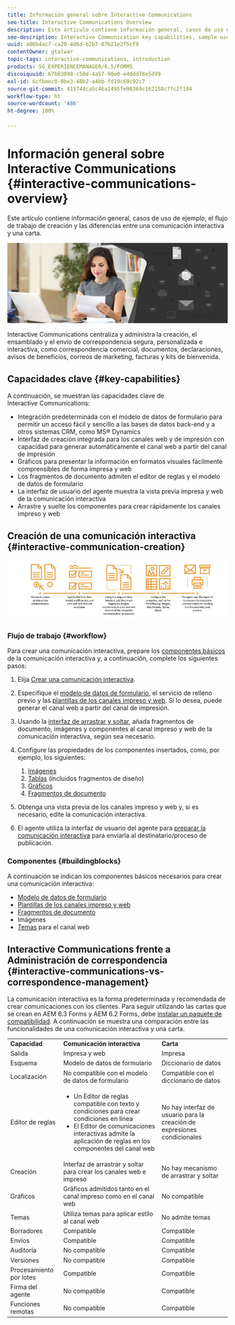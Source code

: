 ```yaml
---
title: Información general sobre Interactive Communications
seo-title: Interactive Communications Overview
description: Este artículo contiene información general, casos de uso de ejemplo, el flujo de trabajo de creación y las diferencias entre una comunicación interactiva y una carta.
seo-description: Interactive Communication key capabilities, sample use cases, creation workflow, and differences between Interactive Communication and Correspondence Management
uuid: a06b4ac7-ca20-4d6d-b2b7-87b21e2f5cf9
contentOwner: gtalwar
topic-tags: interactive-communications, introduction
products: SG_EXPERIENCEMANAGER/6.5/FORMS
discoiquuid: 67b03098-c58d-4a57-90e0-e4ddd78e5d99
exl-id: 6cfbeec0-0be3-48b2-a4bb-fd19c69c92c7
source-git-commit: 415744ca5c46a1495fe90369c162158c7fc2f1d4
workflow-type: ht
source-wordcount: '486'
ht-degree: 100%

---
```



# Información general sobre Interactive Communications {#interactive-communications-overview}

Este artículo contiene información general, casos de uso de ejemplo, el flujo de trabajo de creación y las diferencias entre una comunicación interactiva y una carta.

![](do-not-localize/correspondence-management.png)

Interactive Communications centraliza y administra la creación, el ensamblado y el envío de correspondencia segura, personalizada e interactiva, como correspondencia comercial, documentos, declaraciones, avisos de beneficios, correos de marketing, facturas y kits de bienvenida.

## Capacidades clave {#key-capabilities}

A continuación, se muestran las capacidades clave de Interactive Communications:

- Integración predeterminada con el modelo de datos de formulario para permitir un acceso fácil y sencillo a las bases de datos back-end y a otros sistemas CRM, como MS® Dynamics
- Interfaz de creación integrada para los canales web y de impresión con capacidad para generar automáticamente el canal web a partir del canal de impresión
- Gráficos para presentar la información en formatos visuales fácilmente comprensibles de forma impresa y web
- Los fragmentos de documento admiten el editor de reglas y el modelo de datos de formulario
- La interfaz de usuario del agente muestra la vista previa impresa y web de la comunicación interactiva
- Arrastre y suelte los componentes para crear rápidamente los canales impreso y web

## Creación de una comunicación interactiva {#interactive-communication-creation}

![comunicación_interactiva-01](assets/interactive_communication-01.jpg)

### Flujo de trabajo {#workflow}

Para crear una comunicación interactiva, prepare los [componentes básicos](#buildingblocks) de la comunicación interactiva y, a continuación, complete los siguientes pasos:

1. Elija [Crear una comunicación interactiva](/help/forms/using/create-interactive-communication.md).

1. Especifique el [modelo de datos de formulario](/help/forms/using/data-integration.md), el servicio de relleno previo y las [plantillas de los canales impreso y web](/help/forms/using/web-channel-print-channel.md). Si lo desea, puede generar el canal web a partir del canal de impresión.

1. Usando la [interfaz de arrastrar y soltar](/help/forms/using/introduction-interactive-communication-authoring.md), añada fragmentos de documento, imágenes y componentes al canal impreso y web de la comunicación interactiva, según sea necesario.
1. Configure las propiedades de los componentes insertados, como, por ejemplo, los siguientes:

   1. [Imágenes](/help/forms/using/create-interactive-communication.md#step2)
   1. [Tablas](/help/forms/using/create-interactive-communication.md#tables) (incluidos fragmentos de diseño)
   1. [Gráficos](/help/forms/using/chart-component-interactive-communications.md)
   1. [Fragmentos de documento](/help/forms/using/create-interactive-communication.md#document-fragment-properties)

1. Obtenga una vista previa de los canales impreso y web y, si es necesario, edite la comunicación interactiva.
1. El agente utiliza la interfaz de usuario del agente para [preparar la comunicación interactiva](/help/forms/using/prepare-send-interactive-communication.md) para enviarla al destinatario/proceso de publicación.

### Componentes {#buildingblocks}

A continuación se indican los componentes básicos necesarios para crear una comunicación interactiva:

- [Modelo de datos de formulario](/help/forms/using/data-integration.md)
- [Plantillas de los canales impreso y web](/help/forms/using/web-channel-print-channel.md)
- [Fragmentos de documento](/help/forms/using/document-fragments.md)
- Imágenes
- [Temas](/help/forms/using/themes.md) para el canal web

## Interactive Communications frente a Administración de correspondencia {#interactive-communications-vs-correspondence-management}

La comunicación interactiva es la forma predeterminada y recomendada de crear comunicaciones con los clientes. Para seguir utilizando las cartas que se crean en AEM 6.3 Forms y AEM 6.2 Forms, debe [instalar un paquete de compatibilidad](/help/forms/using/compatibility-package.md). A continuación se muestra una comparación entre las funcionalidades de una comunicación interactiva y una carta.

<table>
 <tbody>
  <tr>
   <td><strong>Capacidad</strong></td>
   <td><strong>Comunicación interactiva</strong></td>
   <td><strong>Carta</strong></td>
  </tr>
  <tr>
   <td>Salida</td>
   <td>Impresa y web</td>
   <td>Impresa</td>
  </tr>
  <tr>
   <td>Esquema</td>
   <td>Modelo de datos de formulario </td>
   <td>Diccionario de datos </td>
  </tr>
  <tr>
   <td>Localización</td>
   <td>No compatible con el modelo de datos de formulario</td>
   <td>Compatible con el diccionario de datos</td>
  </tr>
  <tr>
   <td>Editor de reglas</td>
   <td>
    <ul>
     <li>Un Editor de reglas compatible con texto y condiciones para crear condiciones en línea</li>
     <li>El Editor de comunicaciones interactivas admite la aplicación de reglas en los componentes del canal web</li>
    </ul> </td>
   <td>No hay interfaz de usuario para la creación de expresiones condicionales</td>
  </tr>
  <tr>
   <td>Creación  </td>
   <td>Interfaz de arrastrar y soltar para crear los canales web e impreso</td>
   <td>No hay mecanismo de arrastrar y soltar </td>
  </tr>
  <tr>
   <td>Gráficos</td>
   <td>Gráficos admitidos tanto en el canal impreso como en el canal web</td>
   <td>No compatible</td>
  </tr>
  <tr>
   <td>Temas</td>
   <td>Utiliza temas para aplicar estilo al canal web</td>
   <td>No admite temas</td>
  </tr>
   <tr>
   <td>Borradores</td>
   <td>Compatible</td>
   <td>Compatible</td>
  </tr>
   <tr>
   <td>Envíos</td>
   <td>Compatible</td>
   <td>Compatible</td>
  </tr>
  <tr>
  <tr>
   <td>Auditoría</td>
   <td>No compatible</td>
   <td>Compatible</td>
  </tr>
   <tr>
   <td>Versiones</td>
   <td>No compatible</td>
   <td>Compatible</td>
  </tr>
   <td>Procesamiento por lotes</td>
   <td>Compatible </td>
   <td>Compatible</td>
  </tr>
  <tr>
   <td>Firma del agente</td>
   <td>No compatible</td>
   <td>Compatible</td>
  </tr>
  <tr>
   <td>Funciones remotas</td>
   <td>No compatible</td>
   <td>Compatible</td>
  </tr>
 </tbody>
</table>
